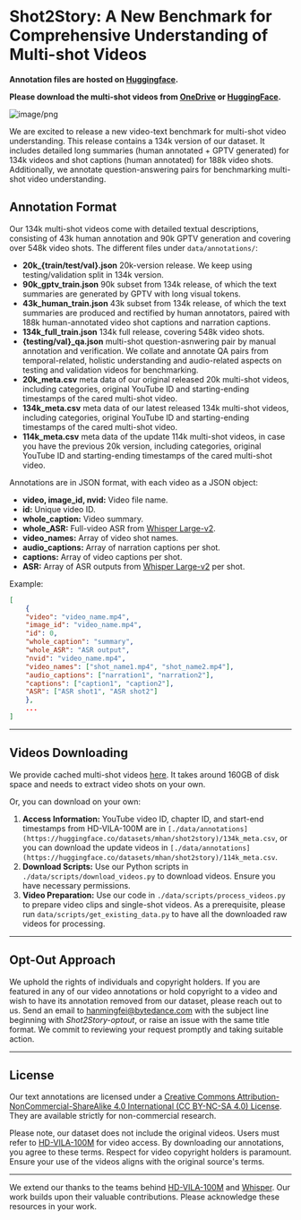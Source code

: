 # Shot2Story: A New Benchmark for Comprehensive Understanding of Multi-shot Videos

**Annotation files are hosted on [Huggingface](https://huggingface.co/datasets/mhan/shot2story).**

**Please download the multi-shot videos from [OneDrive](https://1drv.ms/f/s!Ap3OKt6-X52NgXoG4-64N9WZDenS?e=oIHfkZ) or [HuggingFace](https://huggingface.co/mhan/shot2story-videos).**


![image/png](https://cdn-uploads.huggingface.co/production/uploads/641ae9911911d3be67422e6f/QdZH4AasZ9CBtSUDXvJl8.png)

We are excited to release a new video-text benchmark for multi-shot video understanding. This release contains a 134k version of our dataset. It includes detailed long summaries (human annotated + GPTV generated) for 134k videos and shot captions (human annotated) for 188k video shots. Additionally, we annotate question-answering pairs for benchmarking multi-shot video understanding.


## Annotation Format <a name="annotation-format"></a>
Our 134k multi-shot videos come with detailed textual descriptions, consisting of 43k human annotation and 90k GPTV generation and covering over 548k video shots. The different files under `data/annotations/`:

- **20k_{train/test/val}.json** 20k-version release. We keep using testing/validation split in 134k version.
- **90k_gptv_train.json** 90k subset from 134k release, of which the text summaries are generated by GPTV with long visual tokens.
- **43k_human_train.json** 43k subset from 134k release, of which the text summaries are produced and rectified by human annotators, paired with 188k human-annotated video shot captions and narration captions.
- **134k_full_train.json** 134k full release, covering 548k video shots.
- **{testing/val}_qa.json** multi-shot question-asnwering pair by manual annotation and verification. We collate and annotate QA pairs from temporal-related, holistic understanding and audio-related aspects on testing and validation videos for benchmarking.
- **20k_meta.csv** meta data of our original released 20k multi-shot videos, including categories, original YouTube ID and starting-ending timestamps of the cared multi-shot video.
- **134k_meta.csv** meta data of our latest released 134k multi-shot videos, including categories, original YouTube ID and starting-ending timestamps of the cared multi-shot video.
- **114k_meta.csv** meta data of the update 114k multi-shot videos, in case you have the previous 20k version, including categories, original YouTube ID and starting-ending timestamps of the cared multi-shot video.



Annotations are in JSON format, with each video as a JSON object:

- **video, image_id, nvid:** Video file name.
- **id:** Unique video ID.
- **whole_caption:** Video summary.
- **whole_ASR:** Full-video ASR from [Whisper Large-v2](https://github.com/openai/whisper).
- **video_names:** Array of video shot names.
- **audio_captions:** Array of narration captions per shot.
- **captions:** Array of video captions per shot.
- **ASR:** Array of ASR outputs from [Whisper Large-v2](https://github.com/openai/whisper) per shot.

Example:

```json
[
    {
    "video": "video_name.mp4",
    "image_id": "video_name.mp4",
    "id": 0,
    "whole_caption": "summary",
    "whole_ASR": "ASR output",
    "nvid": "video_name.mp4",
    "video_names": ["shot_name1.mp4", "shot_name2.mp4"],
    "audio_captions": ["narration1", "narration2"],
    "captions": ["caption1", "caption2"],
    "ASR": ["ASR shot1", "ASR shot2"]
    },
    ...
]
```

---

## Videos Downloading <a name="videos-downloading"></a>

We provide cached multi-shot videos [here](https://1drv.ms/f/s!Ap3OKt6-X52NgXoG4-64N9WZDenS?e=oIHfkZ). It takes around 160GB of disk space and needs to extract video shots on your own.

Or, you can download on your own:

1. **Access Information:** YouTube video ID, chapter ID, and start-end timestamps from HD-VILA-100M are in `[./data/annotations](https://huggingface.co/datasets/mhan/shot2story)/134k_meta.csv`, or you can download the update videos in `[./data/annotations](https://huggingface.co/datasets/mhan/shot2story)/114k_meta.csv`.
2. **Download Scripts:** Use our Python scripts in `./data/scripts/download_videos.py` to download videos. Ensure you have necessary permissions.
3. **Video Preparation:** Use our code in `./data/scripts/process_videos.py` to prepare video clips and single-shot videos. As a prerequisite, please run `data/scripts/get_existing_data.py` to have all the downloaded raw videos for processing.


---

## Opt-Out Approach <a name="opt-out-approach"></a>

We uphold the rights of individuals and copyright holders. If you are featured in any of our video annotations or hold copyright to a video and wish to have its annotation removed from our dataset, please reach out to us. Send an email to hanmingfei@bytedance.com with the subject line beginning with *Shot2Story-optout*, or raise an issue with the same title format. We commit to reviewing your request promptly and taking suitable action.

---

## License <a name="license"></a>

Our text annotations are licensed under a [Creative Commons Attribution-NonCommercial-ShareAlike 4.0 International (CC BY-NC-SA 4.0) License](https://creativecommons.org/licenses/by-nc-sa/4.0/). They are available strictly for non-commercial research.

Please note, our dataset does not include the original videos. Users must refer to [HD-VILA-100M](https://github.com/microsoft/XPretrain/blob/main/hd-vila-100m/README.md) for video access. By downloading our annotations, you agree to these terms. Respect for video copyright holders is paramount. Ensure your use of the videos aligns with the original source's terms.

---

We extend our thanks to the teams behind [HD-VILA-100M](https://github.com/microsoft/XPretrain/blob/main/hd-vila-100m/README.md) and [Whisper](https://github.com/openai/whisper). Our work builds upon their valuable contributions. Please acknowledge these resources in your work.
